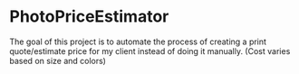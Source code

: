 # PhotoPriceEstimator
The goal of this project is to automate the process of creating a print quote/estimate price for my client instead of doing it manually. (Cost varies based on size and colors)
